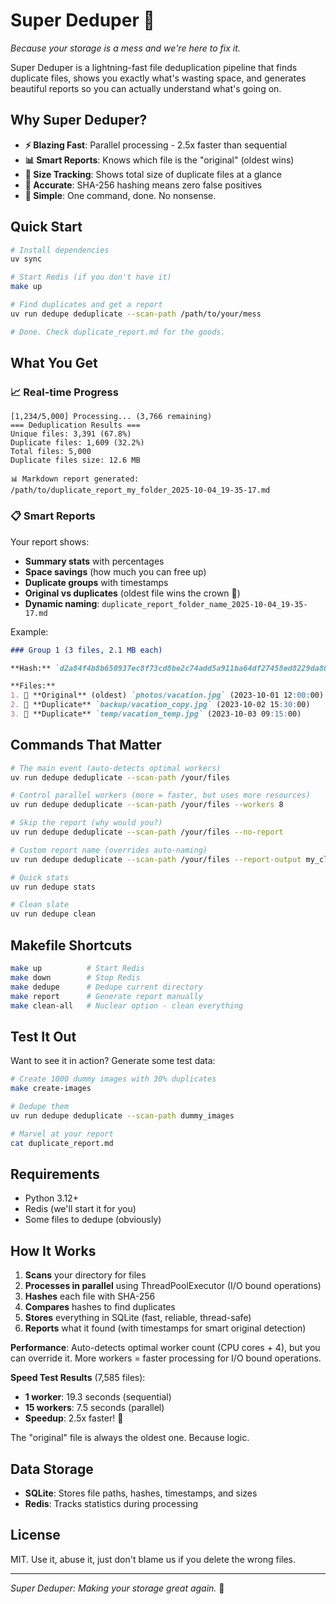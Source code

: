 # Super Deduper 🚀

*Because your storage is a mess and we're here to fix it.*

Super Deduper is a lightning-fast file deduplication pipeline that finds duplicate files, shows you exactly what's wasting space, and generates beautiful reports so you can actually understand what's going on.

## Why Super Deduper?

- **⚡ Blazing Fast**: Parallel processing - 2.5x faster than sequential
- **📊 Smart Reports**: Knows which file is the "original" (oldest wins)
- **💾 Size Tracking**: Shows total size of duplicate files at a glance
- **🎯 Accurate**: SHA-256 hashing means zero false positives
- **📱 Simple**: One command, done. No nonsense.

## Quick Start

```bash
# Install dependencies
uv sync

# Start Redis (if you don't have it)
make up

# Find duplicates and get a report
uv run dedupe deduplicate --scan-path /path/to/your/mess

# Done. Check duplicate_report.md for the goods.
```

## What You Get

### 📈 Real-time Progress
```
[1,234/5,000] Processing... (3,766 remaining)
=== Deduplication Results ===
Unique files: 3,391 (67.8%)
Duplicate files: 1,609 (32.2%)
Total files: 5,000
Duplicate files size: 12.6 MB

📊 Markdown report generated: /path/to/duplicate_report_my_folder_2025-10-04_19-35-17.md
```

### 📋 Smart Reports
Your report shows:
- **Summary stats** with percentages
- **Space savings** (how much you can free up)
- **Duplicate groups** with timestamps
- **Original vs duplicates** (oldest file wins the crown 👑)
- **Dynamic naming**: `duplicate_report_folder_name_2025-10-04_19-35-17.md`

Example:
```markdown
### Group 1 (3 files, 2.1 MB each)

**Hash:** `d2a84f4b8b650937ec8f73cd8be2c74add5a911ba64df27458ed8229da804a26`

**Files:**
1. 👑 **Original** (oldest) `photos/vacation.jpg` (2023-10-01 12:00:00)
2. 🔄 **Duplicate** `backup/vacation_copy.jpg` (2023-10-02 15:30:00)
3. 🔄 **Duplicate** `temp/vacation_temp.jpg` (2023-10-03 09:15:00)
```

## Commands That Matter

```bash
# The main event (auto-detects optimal workers)
uv run dedupe deduplicate --scan-path /your/files

# Control parallel workers (more = faster, but uses more resources)
uv run dedupe deduplicate --scan-path /your/files --workers 8

# Skip the report (why would you?)
uv run dedupe deduplicate --scan-path /your/files --no-report

# Custom report name (overrides auto-naming)
uv run dedupe deduplicate --scan-path /your/files --report-output my_cleanup.md

# Quick stats
uv run dedupe stats

# Clean slate
uv run dedupe clean
```

## Makefile Shortcuts

```bash
make up          # Start Redis
make down        # Stop Redis
make dedupe      # Dedupe current directory
make report      # Generate report manually
make clean-all   # Nuclear option - clean everything
```

## Test It Out

Want to see it in action? Generate some test data:

```bash
# Create 1000 dummy images with 30% duplicates
make create-images

# Dedupe them
uv run dedupe deduplicate --scan-path dummy_images

# Marvel at your report
cat duplicate_report.md
```

## Requirements

- Python 3.12+
- Redis (we'll start it for you)
- Some files to dedupe (obviously)

## How It Works

1. **Scans** your directory for files
2. **Processes in parallel** using ThreadPoolExecutor (I/O bound operations)
3. **Hashes** each file with SHA-256
4. **Compares** hashes to find duplicates
5. **Stores** everything in SQLite (fast, reliable, thread-safe)
6. **Reports** what it found (with timestamps for smart original detection)

**Performance**: Auto-detects optimal worker count (CPU cores + 4), but you can override it. More workers = faster processing for I/O bound operations.

**Speed Test Results** (7,585 files):
- **1 worker**: 19.3 seconds (sequential)
- **15 workers**: 7.5 seconds (parallel)
- **Speedup**: 2.5x faster! 🚀

The "original" file is always the oldest one. Because logic.

## Data Storage

- **SQLite**: Stores file paths, hashes, timestamps, and sizes
- **Redis**: Tracks statistics during processing

## License

MIT. Use it, abuse it, just don't blame us if you delete the wrong files.

---

*Super Deduper: Making your storage great again.* 🎯